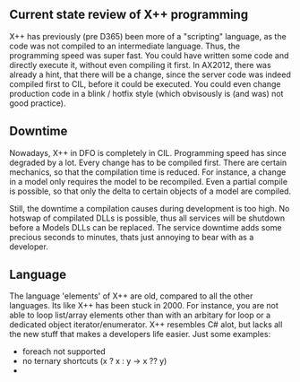 ## Current state review of X++ programming
X++ has previously (pre D365) been more of a "scripting" language, as the code was not compiled to an intermediate language.
Thus, the programming speed was super fast. You could have written some code and directly execute it, without even compiling it first.
In AX2012, there was already a hint, that there will be a change, since the server code was indeed compiled first to CIL, before it could be executed.
You could even change production code in a blink / hotfix style (which obvisously is (and was) not good practice).

## Downtime
Nowadays, X++ in DFO is completely in CIL. Programming speed has since degraded by a lot. Every change has to be compiled first.
There are certain mechanics, so that the compilation time is reduced. For instance, a change in a model only requires the model to be recompiled.
Even a partial compile is possible, so that only the delta to certain objects of a model are compiled.

Still, the downtime a compilation causes during development is too high. No hotswap of compilated DLLs is possible, thus all services will be shutdown before a Models DLLs can be replaced.
The service downtime adds some precious seconds to minutes, thats just annoying to bear with as a developer.

## Language
The language 'elements' of X++ are old, compared to all the other languages. Its like X++ has been stuck in 2000.
For instance, you are not able to loop list/array elements other than with an arbitary for loop or a dedicated object iterator/enumerator.
X++ resembles C# alot, but lacks all the new stuff that makes a developers life easier. 
Just some examples:

- foreach not supported
- no ternary shortcuts (x ? x : y -> x ?? y)
- 
